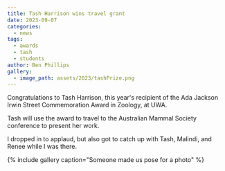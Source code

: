 ```yaml
---
title: Tash Harrison wins travel grant
date: 2023-09-07
categories:
  - news
tags:
  - awards
  - tash
  - students
author: Ben Phillips
gallery:
  - image_path: assets/2023/tashPrize.png
---
```


Congratulations to Tash Harrison, this year's recipient of the Ada Jackson Irwin Street Commemoration Award in Zoology, at UWA.

Tash will use the award to travel to the Australian Mammal Society conference to present her work.

I dropped in to applaud, but also got to catch up with Tash, Malindi, and Renee while I was there.

{% include gallery caption="Someone made us pose for a photo" %}

